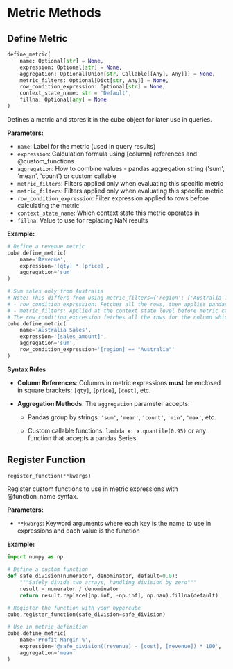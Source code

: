 # Metric Methods

## Define Metric

```python
define_metric(
    name: Optional[str] = None,
    expression: Optional[str] = None,
    aggregation: Optional[Union[str, Callable[[Any], Any]]] = None,
    metric_filters: Optional[Dict[str, Any]] = None,
    row_condition_expression: Optional[str] = None,
    context_state_name: str = 'Default',
    fillna: Optional[any] = None
)
```

Defines a metric and stores it in the cube object for later use in queries.

**Parameters:**

- `name`: Label for the metric (used in query results)
- `expression`: Calculation formula using [column] references and @custom_functions
- `aggregation`: How to combine values - pandas aggregation string ('sum', 'mean', 'count') or custom callable
- `metric_filters`: Filters applied only when evaluating this specific metric
- `metric_filters`: Filters applied only when evaluating this specific metric
- `row_condition_expression`: Filter expression applied to rows before calculating the metric
- `context_state_name`: Which context state this metric operates in
- `fillna`: Value to use for replacing NaN results

**Example:**

```python
# Define a revenue metric
cube.define_metric(
    name='Revenue',
    expression='[qty] * [price]',
    aggregation='sum'
)

# Sum sales only from Australia
# Note: This differs from using metric_filters={'region': ['Australia']} in how the filtering is applied:
# - row_condition_expression: Fetches all the rows, then applies pandas .query() with backtick syntax
# - metric_filters: Applied at the context state level before metric calculation
# The row_condition_expression fetches all the rows for the column which can result in different aggregation values depending on your data relationships.
cube.define_metric(
    name='Australia Sales',
    expression='[sales_amount]',
    aggregation='sum',
    row_condition_expression='[region] == "Australia"'
)
```

**Syntax Rules**

- **Column References**: Columns in metric expressions **must** be enclosed in square brackets: `[qty]`, `[price]`, `[cost]`, etc.

- **Aggregation Methods**: The `aggregation` parameter accepts:

   - Pandas group by strings: `'sum'`, `'mean'`, `'count'`, `'min'`, `'max'`, etc.

   - Custom callable functions: `lambda x: x.quantile(0.95)` or any function that accepts a pandas Series

## Register Function

```python
register_function(**kwargs)
```

Register custom functions to use in metric expressions with @function_name syntax.

**Parameters:**

- `**kwargs`: Keyword arguments where each key is the name to use in expressions and each value is the function

**Example:**

```python
import numpy as np

# Define a custom function
def safe_division(numerator, denominator, default=0.0):
    """Safely divide two arrays, handling division by zero"""
    result = numerator / denominator
    return result.replace([np.inf, -np.inf], np.nan).fillna(default)

# Register the function with your hypercube
cube.register_function(safe_division=safe_division)

# Use in metric definition
cube.define_metric(
    name='Profit Margin %',
    expression='@safe_division([revenue] - [cost], [revenue]) * 100',
    aggregation='mean'
)
```
